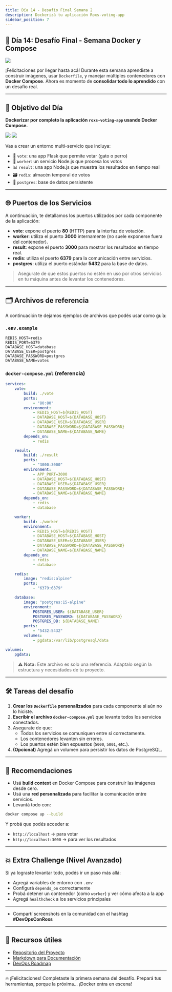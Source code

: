 ```yaml
---
title: Día 14 - Desafío Final Semana 2
description: Dockerizá tu aplicación Roxs-voting-app
sidebar_position: 7
---
```


## 🧪 Día 14: Desafío Final - Semana Docker y Compose

![](../../static/images/banner/2.png)

¡Felicitaciones por llegar hasta acá!
Durante esta semana aprendiste a construir imágenes, usar `Dockerfile`, y manejar múltiples contenedores con **Docker Compose**.
Ahora es momento de **consolidar todo lo aprendido** con un desafío real.


---

## 🎯 Objetivo del Día

**Dockerizar por completo la aplicación `roxs-voting-app` usando Docker Compose.**

![](../../static/images/2.png)
![](../../static/images/1.png)


Vas a crear un entorno multi-servicio que incluya:

- 🐍 `vote`: una app Flask que permite votar (gato o perro)
- 🧠 `worker`: un servicio Node.js que procesa los votos
- 📊 `result`: una app Node.js que muestra los resultados en tiempo real
- 🗃️ `redis`: almacén temporal de votos
- 🐘 `postgres`: base de datos persistente


---

## 🌐 Puertos de los Servicios

A continuación, te detallamos los puertos utilizados por cada componente de la aplicación:

- **vote**: expone el puerto **80** (HTTP) para la interfaz de votación.
- **worker**: utiliza el puerto **3000** internamente (no suele exponerse fuera del contenedor).
- **result**: expone el puerto **3000** para mostrar los resultados en tiempo real.
- **redis**: utiliza el puerto **6379** para la comunicación entre servicios.
- **postgres**: utiliza el puerto estándar **5432** para la base de datos.

> Asegurate de que estos puertos no estén en uso por otros servicios en tu máquina antes de levantar los contenedores.

---

## 🗂️ Archivos de referencia

A continuación te dejamos ejemplos de archivos que podés usar como guía:

### `.env.example`

```env
REDIS_HOST=redis
REDIS_PORT=6379
DATABASE_HOST=database
DATABASE_USER=postgres
DATABASE_PASSWORD=postgres
DATABASE_NAME=votes
```

### `docker-compose.yml` (referencia)

```yaml
services:
    vote:
        build: ./vote
        ports:
            - "80:80"
        environment:
            - REDIS_HOST=${REDIS_HOST}
            - DATABASE_HOST=${DATABASE_HOST}
            - DATABASE_USER=${DATABASE_USER}
            - DATABASE_PASSWORD=${DATABASE_PASSWORD}
            - DATABASE_NAME=${DATABASE_NAME}
        depends_on:
            - redis

    result:
        build: ./result
        ports:
            - "3000:3000"
        environment:
            - APP_PORT=3000
            - DATABASE_HOST=${DATABASE_HOST}
            - DATABASE_USER=${DATABASE_USER}
            - DATABASE_PASSWORD=${DATABASE_PASSWORD}
            - DATABASE_NAME=${DATABASE_NAME}
        depends_on:
            - redis
            - database

    worker:
        build: ./worker
        environment:
            - REDIS_HOST=${REDIS_HOST}
            - DATABASE_HOST=${DATABASE_HOST}
            - DATABASE_USER=${DATABASE_USER}
            - DATABASE_PASSWORD=${DATABASE_PASSWORD}
            - DATABASE_NAME=${DATABASE_NAME}
        depends_on:
            - redis
            - database

    redis:
        image: "redis:alpine"
        ports:
            - "6379:6379"

    database:
        image: "postgres:15-alpine"
        environment:
            POSTGRES_USER: ${DATABASE_USER}
            POSTGRES_PASSWORD: ${DATABASE_PASSWORD}
            POSTGRES_DB: ${DATABASE_NAME}
        ports:
            - "5432:5432"
        volumes:
            - pgdata:/var/lib/postgresql/data

volumes:
    pgdata:
```

> ⚠️ **Nota:** Este archivo es solo una referencia. Adaptalo según la estructura y necesidades de tu proyecto.

---

## 🛠️ Tareas del desafío

1. **Crear los `Dockerfile` personalizados** para cada componente si aún no lo hiciste.
2. **Escribir el archivo `docker-compose.yml`** que levante todos los servicios conectados.
3. Asegurate de que:
   - Todos los servicios se comuniquen entre sí correctamente.
   - Los contenedores levanten sin errores.
   - Los puertos estén bien expuestos (`5000`, `5001`, etc.).
4. **(Opcional)** Agregá un volumen para persistir los datos de PostgreSQL.

---

## 🧩 Recomendaciones

- Usá **build context** en Docker Compose para construir las imágenes desde cero.
- Usá una **red personalizada** para facilitar la comunicación entre servicios.
- Levantá todo con:

```bash
docker compose up --build
```

Y probá que podés acceder a:

* `http://localhost` → para votar
* `http://localhost:3000` → para ver los resultados

---

## 💥 Extra Challenge (Nivel Avanzado)

Si ya lograste levantar todo, podés ir un paso más allá:

* Agregá variables de entorno con `.env`
* Configurá `depends_on` correctamente
* Probá detener un contenedor (como `worker`) y ver cómo afecta a la app
* Agregá `healthcheck` a los servicios principales

---

* Compartí screenshots en la comunidad con el hashtag **#DevOpsConRoxs**

---

## 🔗 Recursos útiles

* [Repositorio del Proyecto](https://github.com/roxsross/roxs-devops-project90)
* [Markdown para Documentación](https://www.markdownguide.org/)
* [DevOps Roadmap](https://roadmap.sh/devops)

---

🔥 ¡Felicitaciones! Completaste la primera semana del desafío. Prepará tus herramientas, porque la próxima... ¡Docker entra en escena!
